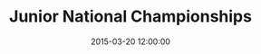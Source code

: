 ---
layout: post
title:  Junior National Championships
date:   2015-03-20 12:00:00
categories: [kickboxing, general]
tags: [national-championsips, juniors]
published: true
---